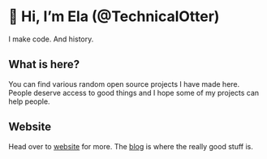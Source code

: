 # 👋 Hi, I’m Ela (@TechnicalOtter)

I make code. And history.

## What is here?
You can find various random open source projects I have made here. People deserve access to good things and I hope some of my projects can help people.

## Website
Head over to [website](https://technicalotter.github.io) for more. The [blog](https://technicalotter.github.io/blog) is where the really good stuff is.
